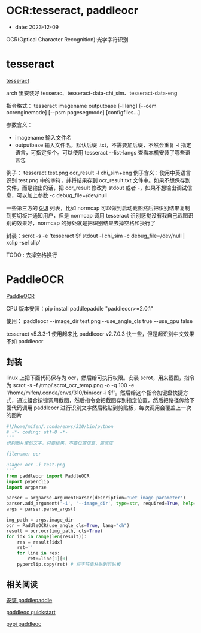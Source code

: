 # OCR:tesseract, paddleocr
- date: 2023-12-09

OCR(Optical Character Recognition):光学字符识别

# tesseract

[tesseract](https://github.com/tesseract-ocr/tesseract)

arch 里安装好 tesserac、tesseract-data-chi_sim、tesseract-data-eng

指令格式： tesseract imagename outputbase [-l lang] [--oem ocrenginemode] [--psm pagesegmode] [configfiles...]

参数含义：
- imagename 输入文件名
- outputbase 输入文件名，默认后缀 .txt，不需要加后缀，不然会重复
-l 指定语言，可指定多个。可以使用 tesseract --list-langs 查看本机安装了哪些语言包

例子： tesseract test.png ocr_result -l chi_sim+eng
例子含义：使用中英语言识别 test.png 中的字符，并将结果存到 ocr_result.txt 文件中。如果不想保存到文件，而是输出的话，把 ocr_result 修改为 stdout 或者 -，如果不想输出调试信息，可以加上参数 -c debug_file=/dev/null

一些第三方的 [GUI](https://tesseract-ocr.github.io/tessdoc/User-Projects-%E2%80%93-3rdParty.html) 列表，比如 normcap 可以做到启动截图然后把识别结果复制到剪切板并通知用户，但是 normcap 调用 tesseract 识别感觉没有我自己截图识别的效果好，normcap 的好处就是把识别结果去掉空格和换行了

封装：scrot -s -e 'tesseract $f stdout -l chi_sim -c debug_file=/dev/null | xclip -sel clip'  

TODO : 去掉空格换行

# PaddleOCR

[PaddleOCR](https://www.paddlepaddle.org.cn/hub/scene/ocr)

CPU 版本安装：pip install paddlepaddle "paddleocr>=2.0.1"

使用： paddleocr --image_dir test.png --use_angle_cls true --use_gpu false

tesseract v5.3.3-1 使用起来比 paddleocr v2.7.0.3 快一些，但是起识别中文效果不如 paddleocr

## 封装

linux 上把下面代码保存为 ocr，然后给可执行权限。安装 scrot，用来截图，指令为 scrot -s -f /tmp/.scrot_ocr_temp.png -o -q 100 -e '/home/mifen/.conda/envs/310/bin/ocr -i $f'。然后给这个指令加键盘快捷方式，通过组合按键调用截图，然后指令会把截图存到指定位置，然后把路径传给下面代码调用 paddleocr 进行识别文字然后粘贴到剪贴板，每次调用会覆盖上一次的图片

```python
#!/home/mifen/.conda/envs/310/bin/python
# -*- coding: utf-8 -*-
"""
识别图片里的文字，只要结果，不要位置信息、置信度

filename: ocr

usage: ocr -i test.png
"""
from paddleocr import PaddleOCR
import pyperclip
import argparse

parser = argparse.ArgumentParser(description='Get image parameter')
parser.add_argument('-i', '--image_dir', type=str, required=True, help='Path to the image')
args = parser.parse_args()

img_path = args.image_dir
ocr = PaddleOCR(use_angle_cls=True, lang="ch")
result = ocr.ocr(img_path, cls=True)
for idx in range(len(result)):
    res = result[idx]
    ret=''
    for line in res:
        ret+=line[1][0]
    pyperclip.copy(ret) # 将字符串粘贴到剪贴板
```


## 相关阅读

[安装 paddlepaddle](https://www.paddlepaddle.org.cn/install/quick?docurl=/documentation/docs/zh/install/pip/linux-pip.html)

[paddleoc quickstart](https://gitee.com/paddlepaddle/PaddleOCR/blob/release/2.6/doc/doc_ch/quickstart.md#11)

[pypi paddleoc](https://pypi.org/project/paddleocr/)
